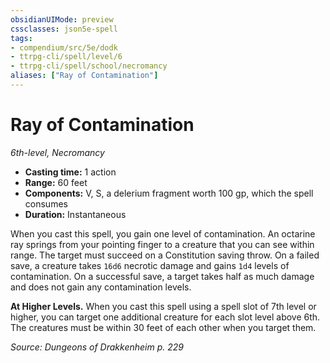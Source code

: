 ```yaml
---
obsidianUIMode: preview
cssclasses: json5e-spell
tags:
- compendium/src/5e/dodk
- ttrpg-cli/spell/level/6
- ttrpg-cli/spell/school/necromancy
aliases: ["Ray of Contamination"]
---
```

# Ray of Contamination
*6th-level, Necromancy*  

- **Casting time:** 1 action
- **Range:** 60 feet
- **Components:** V, S, a delerium fragment worth 100 gp, which the spell consumes
- **Duration:** Instantaneous

When you cast this spell, you gain one level of contamination. An octarine ray springs from your pointing finger to a creature that you can see within range. The target must succeed on a Constitution saving throw. On a failed save, a creature takes `16d6` necrotic damage and gains `1d4` levels of contamination. On a successful save, a target takes half as much damage and does not gain any contamination levels.

**At Higher Levels.** When you cast this spell using a spell slot of 7th level or higher, you can target one additional creature for each slot level above 6th. The creatures must be within 30 feet of each other when you target them.

*Source: Dungeons of Drakkenheim p. 229*